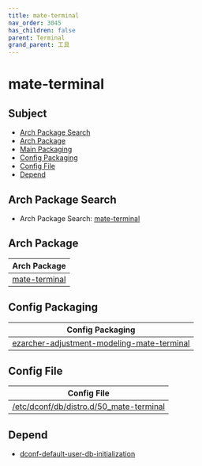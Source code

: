 ```yaml
---
title: mate-terminal
nav_order: 3045
has_children: false
parent: Terminal
grand_parent: 工具
---
```



# mate-terminal


## Subject

* [Arch Package Search](#arch-package-search)
* [Arch Package](#arch-package)
* [Main Packaging](#main-packaging)
* [Config Packaging](#config-packaging)
* [Config File](#config-file)
* [Depend](#depend)


## Arch Package Search

* Arch Package Search: [mate-terminal](https://archlinux.org/packages/?sort=&q=mate-terminal&maintainer=&flagged=)


## Arch Package

| Arch Package |
| --- |
| [mate-terminal](https://archlinux.org/packages/community/x86_64/mate-terminal/) |


## Config Packaging

| Config Packaging |
| --- |
| [ezarcher-adjustment-modeling-mate-terminal](https://github.com/samwhelp/ezarcher-adjustment/tree/main/project/ezarcher-adjustment-system/ezarcher-adjustment-packaging/pack/core/tool/ezarcher-adjustment-modeling-mate-terminal) |


## Config File

| Config File |
| --- |
| [/etc/dconf/db/distro.d/50_mate-terminal](https://github.com/samwhelp/ezarcher-adjustment/blob/main/project/ezarcher-adjustment-system/ezarcher-adjustment-packaging/pack/core/tool/ezarcher-adjustment-modeling-mate-terminal/asset/overlay/etc/dconf/db/distro.d/50_mate-terminal) |


## Depend

* [dconf-default-user-db-initialization](https://samwhelp.github.io/note-about-ezarcher/read/subject/environment/dconf/dconf-default-user-db-initialization.html)
